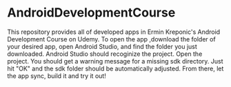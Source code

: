 # AndroidDevelopmentCourse
This repository provides all of developed apps in Ermin Kreponic's Android Development Course on Udemy.
To open the app ,download the folder of your desired app, open Android Studio, and find the folder you just downloaded.
Android Studio should recoginize the project. Open the project. You should get a warning message for a missing sdk directory.
Just hit "OK" and the sdk folder should be automatically adjusted. From there, let the app sync, build it and try it out! 
